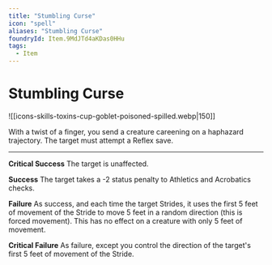 ```yaml
---
title: "Stumbling Curse"
icon: "spell"
aliases: "Stumbling Curse"
foundryId: Item.9MdJTd4aKDas0HHu
tags:
  - Item
---
```


# Stumbling Curse
![[icons-skills-toxins-cup-goblet-poisoned-spilled.webp|150]]

With a twist of a finger, you send a creature careening on a haphazard trajectory. The target must attempt a Reflex save.

* * *

**Critical Success** The target is unaffected.

**Success** The target takes a -2 status penalty to Athletics and Acrobatics checks.

**Failure** As success, and each time the target Strides, it uses the first 5 feet of movement of the Stride to move 5 feet in a random direction (this is forced movement). This has no effect on a creature with only 5 feet of movement.

**Critical Failure** As failure, except you control the direction of the target's first 5 feet of movement of the Stride.


